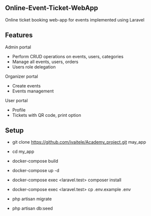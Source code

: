 
## Online-Event-Ticket-WebApp

Online ticket booking web-app for events implemented using Laravel

## Features

Admin portal
- Perform CRUD operations on events, users, categories
- Manage all events, users, orders
- Users role delegation

Organizer portal

- Create events
- Events management

User portal
- Profile
- Tickets with QR code, print option


## Setup

- git clone https://github.com/ivaitele/Academy_project.git may_app
- cd my_app

- docker-compose build

- docker-compose up -d
- docker-compose exec <laravel.test> composer install
- docker-compose exec <laravel.test> cp .env.example .env
- php artisan migrate
- php artisan db:seed
